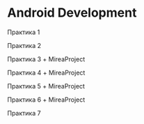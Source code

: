 # Android Development

Практика 1

Практика 2

Практика 3 + MireaProject

Практика 4 + MireaProject

Практика 5 + MireaProject

Практика 6 + MireaProject

Практика 7
